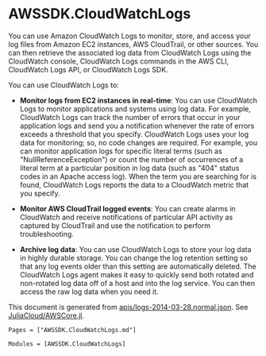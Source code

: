 # AWSSDK.CloudWatchLogs

You can use Amazon CloudWatch Logs to monitor, store, and access your log files from Amazon EC2 instances, AWS CloudTrail, or other sources. You can then retrieve the associated log data from CloudWatch Logs using the CloudWatch console, CloudWatch Logs commands in the AWS CLI, CloudWatch Logs API, or CloudWatch Logs SDK.

You can use CloudWatch Logs to:

*   **Monitor logs from EC2 instances in real-time**: You can use CloudWatch Logs to monitor applications and systems using log data. For example, CloudWatch Logs can track the number of errors that occur in your application logs and send you a notification whenever the rate of errors exceeds a threshold that you specify. CloudWatch Logs uses your log data for monitoring; so, no code changes are required. For example, you can monitor application logs for specific literal terms (such as "NullReferenceException") or count the number of occurrences of a literal term at a particular position in log data (such as "404" status codes in an Apache access log). When the term you are searching for is found, CloudWatch Logs reports the data to a CloudWatch metric that you specify.

*   **Monitor AWS CloudTrail logged events**: You can create alarms in CloudWatch and receive notifications of particular API activity as captured by CloudTrail and use the notification to perform troubleshooting.

*   **Archive log data**: You can use CloudWatch Logs to store your log data in highly durable storage. You can change the log retention setting so that any log events older than this setting are automatically deleted. The CloudWatch Logs agent makes it easy to quickly send both rotated and non-rotated log data off of a host and into the log service. You can then access the raw log data when you need it.

This document is generated from
[apis/logs-2014-03-28.normal.json](https://github.com/aws/aws-sdk-js/blob/master/apis/logs-2014-03-28.normal.json).
See [JuliaCloud/AWSCore.jl](https://github.com/JuliaCloud/AWSCore.jl).

```@index
Pages = ["AWSSDK.CloudWatchLogs.md"]
```

```@autodocs
Modules = [AWSSDK.CloudWatchLogs]
```
